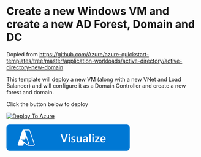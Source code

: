 # Create a new Windows VM and create a new AD Forest, Domain and DC
Dopied from https://github.com/Azure/azure-quickstart-templates/tree/master/application-workloads/active-directory/active-directory-new-domain

This template will deploy a new VM (along with a new VNet and Load Balancer) and will configure it as a Domain Controller and create a new forest and domain.

Click the button below to deploy

[![Deploy To Azure](https://aka.ms/deploytoazurebutton)](https://portal.azure.com/#create/Microsoft.Template/uri/https%3A%2F%2Fraw.githubusercontent.com%2FBennzn%2FAzure%2Fmaster%2FARM%2Factive-directory-new-domain%2Fazuredeploy.json)  


[![Visualize](https://raw.githubusercontent.com/Azure/azure-quickstart-templates/master/1-CONTRIBUTION-GUIDE/images/visualizebutton.svg?sanitize=true)](http://armviz.io/#/?load=https%3A%2F%2Fraw.githubusercontent.com%2FBennzn%2FAzure%2Fmaster%2FARM%2Factive-directory-new-domain%2Fazuredeploy.json)
